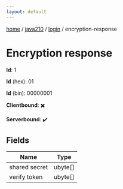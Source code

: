 ```yaml
---
layout: default
---
```


[home](/)  /  [java210](/protocol/java210)  /  [login](/protocol/java210/login)  /  encryption-response

# Encryption response

**Id**: 1

**Id** (hex): 01

**Id** (bin): 00000001

**Clientbound**: ✖️

**Serverbound**: ✔️

## Fields

Name | Type
---|---
shared secret | ubyte[]
verify token | ubyte[]
